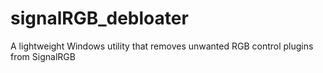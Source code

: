 # signalRGB_debloater
A lightweight Windows utility that removes unwanted RGB control plugins from SignalRGB
